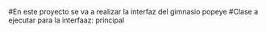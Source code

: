 #En este proyecto se va a realizar la interfaz del gimnasio popeye 
#Clase a ejecutar para la interfaaz: principal